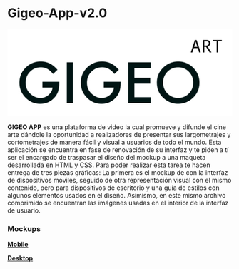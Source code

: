 # Gigeo-App-v2.0

![img](https://github.com/atomicblonde89/Gigeo-App-v2.0/blob/gh-pages/assets/img/logo-gigeoapp.png)

**GIGEO APP** es una plataforma de video la cual promueve y difunde el cine arte dándole la
oportunidad a realizadores de presentar sus largometrajes y cortometrajes de manera fácil y
visual a usuarios de todo el mundo.
Esta aplicación se encuentra en fase de renovación de su interfaz y te piden a tí ser el
encargado de traspasar el diseño del mockup a una maqueta desarrollada en HTML y CSS.
Para poder realizar esta tarea te hacen entrega de tres piezas gráficas: La primera es el
mockup de con la interfaz de dispositivos móviles, seguido de otra representación visual
con el mismo contenido, pero para dispositivos de escritorio y una guía de estilos con
algunos elementos usados en el diseño.
Asimismo, en este mismo archivo comprimido se encuentran las imágenes usadas en el
interior de la interfaz de usuario.

### Mockups 
[**Mobile**](https://github.com/atomicblonde89/Gigeo-App-v2.0/blob/gh-pages/assets/img/gigeo-mobile.pdf)

[**Desktop**](https://github.com/atomicblonde89/Gigeo-App-v2.0/blob/gh-pages/assets/img/gigeo-desktop.pdf)

